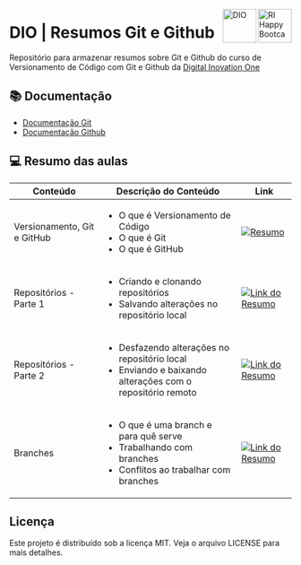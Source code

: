 <img align="right" src="https://hermes.dio.me/companies/4724e683-192a-405e-9fcc-bae6781ab706.png" alt="RI Happy Bootcamp" height="60"> <img align="right" src="https://hermes.dio.me/assets/dio-black.svg" alt="DIO" width="60" height="60"> 
# DIO | Resumos Git e Github

Repositório para armazenar resumos sobre Git e Github do curso de Versionamento de Código com Git e Github da [Digital Inovation One](https://web.dio.me/)

## 📚 Documentação
- [Documentação Git](https://git-scm.com/doc)
- [Documentação Github](https://docs.github.com/)



## 💻 Resumo das aulas
| Conteúdo    | Descrição do Conteúdo     | Link |
| --------------|-----|-----|
| Versionamento, Git e GitHub 	|  <ul><li>O que é Versionamento de Código</li><li>O que é Git</li><li>O que é GitHub</li> 	| [![Resumo](https://img.shields.io/badge/Ver%20Resumo%20-blue)](https://github.com/eduhernandes/dio-resumos-git-e-github/blob/main/resumos/1-versionamento-git-e-github.md) |
| Repositórios - Parte 1	|  <ul><li>Criando e clonando repositórios</li><li>Salvando alterações no repositório local</li>	| [![Link do Resumo](https://img.shields.io/badge/Ver%20Resumo%20-blue)](https://github.com/eduhernandes/dio-resumos-git-e-github/blob/main/resumos/2-repositorios-parte1.md)|
| Repositórios - Parte 2	|  <ul><li>Desfazendo alterações no repositório local</li><li>Enviando e baixando alterações com o repositório remoto</li>	| [![Link do Resumo](https://img.shields.io/badge/Ver%20Resumo%20-blue)](https://github.com/eduhernandes/dio-resumos-git-e-github/blob/main/resumos/3-repositorios-parte2.md) |
| Branches	|  <ul><li>O que é uma branch e para quê serve</li><li>Trabalhando com branches</li><li>Conflitos ao trabalhar com branches</li>	|[![Link do Resumo](https://img.shields.io/badge/Ver%20Resumo%20-blue)](https://github.com/eduhernandes/dio-resumos-git-e-github/blob/main/resumos/4-branches.md) |

## Licença
Este projeto é distribuído sob a licença MIT. Veja o arquivo LICENSE para mais detalhes.
